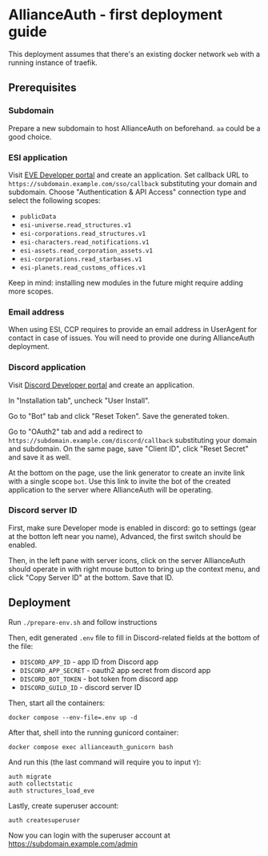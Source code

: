 # AllianceAuth - first deployment guide

This deployment assumes that there's an existing docker network `web` with a running instance of traefik.

## Prerequisites

### Subdomain

Prepare a new subdomain to host AllianceAuth on beforehand. `aa` could be a good choice.

### ESI application

Visit [EVE Developer portal](https://developers.eveonline.com/) and create an application. Set callback URL to `https://subdomain.example.com/sso/callback` substituting your domain and subdomain. Choose "Authentication & API Access" connection type and select the following scopes:

* `publicData`
* `esi-universe.read_structures.v1`
* `esi-corporations.read_structures.v1`
* `esi-characters.read_notifications.v1`
* `esi-assets.read_corporation_assets.v1`
* `esi-corporations.read_starbases.v1`
* `esi-planets.read_customs_offices.v1`

Keep in mind: installing new modules in the future might require adding more scopes.

### Email address

When using ESI, CCP requires to provide an email address in UserAgent for contact in case of issues. You will need to provide one during AllianceAuth deployment.

### Discord application

Visit [Discord Developer portal](https://discord.com/developers/applications) and create an application.

In "Installation tab", uncheck "User Install".

Go to "Bot" tab and click "Reset Token". Save the generated token. 

Go to "OAuth2" tab and add a redirect to `https://subdomain.example.com/discord/callback` substituting your domain and subdomain. On the same page, save "Client ID", click "Reset Secret" and save it as well.

At the bottom on the page, use the link generator to create an invite link with a single scope `bot`. Use this link to invite the bot of the created application to the server where AllianceAuth will be operating.

### Discord server ID

First, make sure Developer mode is enabled in discord: go to settings (gear at the botton left near you name), Advanced, the first switch should be enabled.

Then, in the left pane with server icons, click on the server AllianceAuth should operate in with right mouse button to bring up the context menu, and click "Copy Server ID" at the bottom. Save that ID.

## Deployment

Run `./prepare-env.sh` and follow instructions

Then, edit generated `.env` file to fill in Discord-related fields at the bottom of the file:

* `DISCORD_APP_ID` - app ID from Discord app
* `DISCORD_APP_SECRET` - oauth2 app secret from discord app
* `DISCORD_BOT_TOKEN` - bot token from discord app
* `DISCORD_GUILD_ID` - discord server ID

Then, start all the containers:

```
docker compose --env-file=.env up -d
```

After that, shell into the running gunicord container:

```
docker compose exec allianceauth_gunicorn bash
```

And run this (the last command will require you to input `Y`):

```
auth migrate
auth collectstatic
auth structures_load_eve
```

Lastly, create superuser account:

```
auth createsuperuser
```

Now you can login with the superuser account at https://subdomain.example.com/admin